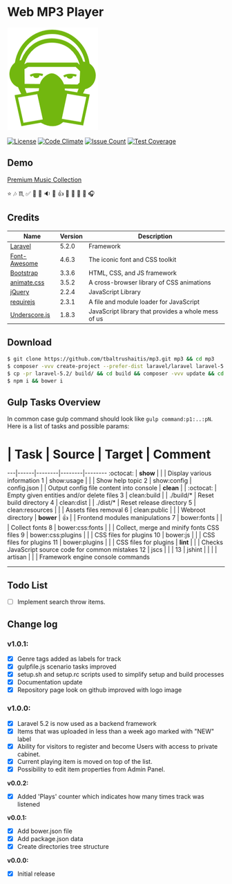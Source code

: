 # Web MP3 Player

![Web MP3 Player Logo](src/resources/assets/img/logo/Favicon.png)

[![License](https://img.shields.io/badge/license-MIT-green.svg?style=flat)](http://tbaltrushaitis.mit-license.org/)
[![Code Climate](https://codeclimate.com/github/tbaltrushaitis/mp3/badges/gpa.svg)](https://codeclimate.com/github/tbaltrushaitis/mp3)
[![Issue Count](https://codeclimate.com/github/tbaltrushaitis/mp3/badges/issue_count.svg)](https://codeclimate.com/github/tbaltrushaitis/mp3)
[![Test Coverage](https://codeclimate.com/github/tbaltrushaitis/mp3/badges/coverage.svg)](https://codeclimate.com/github/tbaltrushaitis/mp3/coverage)


## Demo
[Premium Music Collection](http://mp3.gsm-center.com.ua)

:star: :notes: :scorpius: :white_check_mark: :signal_strength: :dvd: :sound: :musical_note: :+1: :musical_keyboard: :saxophone: :violin: :musical_score: :headphones:

## Credits

 Name | Version | Description
------|---------|-------------
[Laravel](https://laravel.com/docs/5.2) | 5.2.0 | Framework
[Font-Awesome](http://fontawesome.io/) | 4.6.3 | The iconic font and CSS toolkit
[Bootstrap](http://getbootstrap.com) | 3.3.6 | HTML, CSS, and JS framework
[animate.css](http://daneden.github.io/animate.css/) | 3.5.2 | A cross-browser library of CSS animations
[jQuery](http://jquery.com/) | 2.2.4 | JavaScript Library
[requirejs](https://github.com/jrburke/requirejs) | 2.3.1 | A file and module loader for JavaScript
[Underscore.js](http://underscorejs.org) | 1.8.3 | JavaScript library that provides a whole mess of us


## Download ##
```bash
$ git clone https://github.com/tbaltrushaitis/mp3.git mp3 && cd mp3
$ composer -vvv create-project --prefer-dist laravel/laravel laravel-5.2 "5.2.*"
$ cp -pr laravel-5.2/ build/ && cd build && composer -vvv update && cd ..
$ npm i && bower i
```

## Gulp Tasks Overview ##

In common case gulp command should look like `gulp command:p1:..:pN`.
Here is a list of tasks and possible params:

 # | Task | Source | Target | Comment
---|------|--------|--------|--------
 :octocat: | **show** | | | Display various information
  1 | show:usage | | | Show help topic
  2 | show:config | config.json | | Output config file content into console
    | **clean** | | :octocat: | Empty given entities and/or delete files
  3 | clean:build | | ./build/* | Reset build directory
  4 | clean:dist | | ./dist/* | Reset release directory
  5 | clean:resources | | | Assets files removal
  6 | clean:public | | | Webroot directory
    | **bower** | :+1: | | Frontend modules manipulations
  7 | bower:fonts | | | Collect fonts
  8 | bower:css:fonts | | | Collect, merge and minify fonts CSS files
  9 | bower:css:plugins | | | CSS files for plugins
 10 | bower:js | | | CSS files for plugins
 11 | bower:plugins | | | CSS files for plugins
    | **lint** | | | Checks JavaScript source code for common mistakes
 12 | jscs | | | 
 13 | jshint | | | 
    | artisan | | | Framework engine console commands

---------

## Todo List ##
- [ ] Implement search throw items.

## Change log ##

### v1.0.1:
- [x] Genre tags added as labels for track
- [x] gulpfile.js scenario tasks improved
- [x] setup.sh and setup.rc scripts used to simplify setup and build processes
- [x] Documentation update
- [x] Repository page look on github improved with logo image

### v1.0.0:
- [x] Laravel 5.2 is now used as a backend framework
- [x] Items that was uploaded in less than a week ago marked with "NEW" label
- [x] Ability for visitors to register and become Users with access to private cabinet.
- [x] Current playing item is moved on top of the list.
- [x] Possibility to edit item properties from Admin Panel.

**v0.0.2:**
- [x] Added 'Plays' counter which indicates how many times track was listened

**v0.0.1:**
- [x] Add bower.json file
- [x] Add package.json data
- [x] Create directories tree structure

**v0.0.0:**
- [x] Initial release
